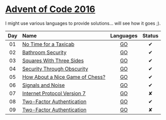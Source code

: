 [Advent of Code 2016](http://adventofcode.com)
========================

I might use various languages to provide solutions... will see how it goes ;).

| Day | Name                                                              |      Languages        | Status |
|:---:|:------------------------------------------------------------------|:---------------------:|:------:|
| 01  | [No Time for a Taxicab](/tasks/day01.md)                          | [GO](day01/main.go)   |    ✔   |
| 02  | [Bathroom Security](/tasks/day02.md)                              | [GO](day02/main.go)   |    ✔   |
| 03  | [Squares With Three Sides](/tasks/day03.md)                       | [GO](day03/main.go)   |    ✔   |
| 04  | [Security Through Obscurity](/tasks/day04.md)                     | [GO](day04/main.go)   |    ✔   |
| 05  | [How About a Nice Game of Chess?](/tasks/day05.md)                | [GO](day05/main.go)   |    ✔   |
| 06  | [Signals and Noise](/tasks/day06.md)                              | [GO](day06/main.go)   |    ✔   |
| 07  | [Internet Protocol Version 7](/tasks/day07.md)                    | [GO](day07/main.go)   |    ✘   |
| 08  | [Two-Factor Authentication](/tasks/day08.md)                      | [GO](day08/main.go)   |    ✔   |
| 09  | [Two-Factor Authentication](/tasks/day09.md)                      | [GO](day09/main.go)   |    ✘   |

[day1]: http://adventofcode.com/2016/day/1
[day2]: http://adventofcode.com/2016/day/2
[day3]: http://adventofcode.com/2016/day/3
[day4]: http://adventofcode.com/2016/day/4
[day5]: http://adventofcode.com/2016/day/5
[day6]: http://adventofcode.com/2016/day/6
[day7]: http://adventofcode.com/2016/day/7
[day8]: http://adventofcode.com/2016/day/8
[day9]: http://adventofcode.com/2016/day/9
